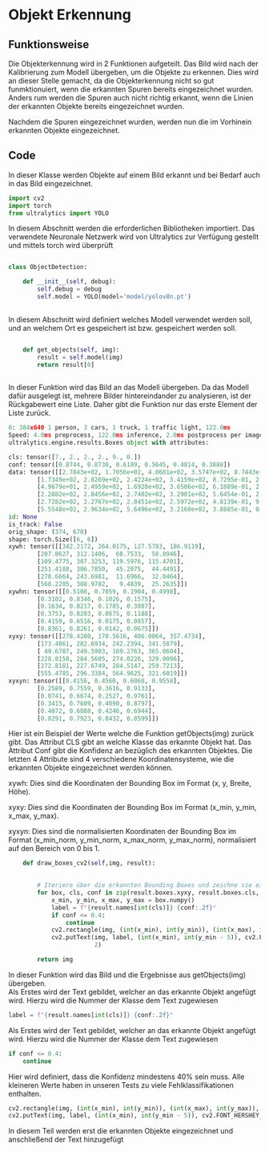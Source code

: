 # Objekt Erkennung
## Funktionsweise

Die Objekterkennung wird in 2 Funktionen aufgeteilt. Das Bild wird nach der Kalibrierung zum Modell übergeben, um die Objekte zu erkennen. Dies wird an dieser Stelle gemacht, da die Objekterkennung nicht so gut funmktionuiert, wenn die erkannten Spuren bereits eingezeichnet wurden. Anders rum werden die Spuren auch nicht richtig erkannt, wenn die Linien der erkannten Objekte bereits eingezeichnet wurden.

Nachdem die Spuren eingezeichnet wurden, werden nun die im Vorhinein erkannten Objekte eingezeichnet.

## Code

In dieser Klasse werden Objekte auf einem Bild erkannt und bei Bedarf auch in das Bild eingezeichnet.

```python
import cv2
import torch
from ultralytics import YOLO
```

In diesem Abschnitt werden die erforderlichen Bibliotheken importiert. Das verwendete Neuronale Netzwerk wird
von Ultralytics zur Verfügung gestellt und mittels torch wird überprüft 
```python

class ObjectDetection:

    def __init__(self, debug):
        self.debug = debug
        self.model = YOLO(model='model/yolov8n.pt')
        
```
In diesem Abschnitt wird definiert welches Modell verwendet werden soll, und an welchem Ort es gespeichert ist bzw. gespeichert werden soll.

        
```python

    def get_objects(self, img):
        result = self.model(img)
        return result[0]
    
```

In dieser Funktion wird das Bild an das Modell übergeben. Da das Modell dafür ausgelegt ist, mehrere Bilder hintereindander zu analysieren, ist der Rückgabewert eine Liste. Daher gibt die Funktion nur das erste Element der Liste zurück. 
```python
0: 384x640 1 person, 3 cars, 1 truck, 1 traffic light, 122.0ms
Speed: 4.0ms preprocess, 122.0ms inference, 2.0ms postprocess per image at shape (1, 3, 384, 640)
ultralytics.engine.results.Boxes object with attributes:

cls: tensor([7., 2., 2., 2., 9., 0.])
conf: tensor([0.8744, 0.8730, 0.6189, 0.5645, 0.4814, 0.3888])
data: tensor([[2.7843e+02, 1.7056e+02, 4.0601e+02, 3.5747e+02, 8.7443e-01, 7.0000e+00],
        [1.7349e+02, 2.8269e+02, 2.4224e+02, 3.4159e+02, 8.7295e-01, 2.0000e+00],
        [4.9679e+01, 2.4959e+02, 1.6928e+02, 3.6506e+02, 6.1889e-01, 2.0000e+00],
        [2.2882e+02, 2.8456e+02, 2.7402e+02, 3.2901e+02, 5.6454e-01, 2.0000e+00],
        [2.7282e+02, 2.2767e+02, 2.8451e+02, 2.5972e+02, 4.8139e-01, 9.0000e+00],
        [5.5548e+02, 2.9634e+02, 5.6496e+02, 3.2160e+02, 3.8885e-01, 0.0000e+00]])
id: None
is_track: False
orig_shape: (374, 670)
shape: torch.Size([6, 6])
xywh: tensor([[342.2172, 264.0175, 127.5783, 186.9119],
        [207.8627, 312.1406,  68.7533,  58.8946],
        [109.4775, 307.3253, 119.5976, 115.4701],
        [251.4188, 306.7850,  45.2075,  44.4491],
        [278.6664, 243.6981,  11.6966,  32.0464],
        [560.2205, 308.9702,   9.4839,  25.2635]])
xywhn: tensor([[0.5108, 0.7059, 0.1904, 0.4998],
        [0.3102, 0.8346, 0.1026, 0.1575],
        [0.1634, 0.8217, 0.1785, 0.3087],
        [0.3753, 0.8203, 0.0675, 0.1188],
        [0.4159, 0.6516, 0.0175, 0.0857],
        [0.8361, 0.8261, 0.0142, 0.0675]])
xyxy: tensor([[278.4280, 170.5616, 406.0064, 357.4734],
        [173.4861, 282.6934, 242.2394, 341.5879],
        [ 49.6787, 249.5903, 169.2763, 365.0604],
        [228.8150, 284.5605, 274.0226, 329.0096],
        [272.8181, 227.6749, 284.5147, 259.7213],
        [555.4785, 296.3384, 564.9625, 321.6019]])
xyxyn: tensor([[0.4156, 0.4560, 0.6060, 0.9558],
        [0.2589, 0.7559, 0.3616, 0.9133],
        [0.0741, 0.6674, 0.2527, 0.9761],
        [0.3415, 0.7609, 0.4090, 0.8797],
        [0.4072, 0.6088, 0.4246, 0.6944],
        [0.8291, 0.7923, 0.8432, 0.8599]])

```

Hier ist ein Beispiel der Werte welche die Funktion getObjects(img) zurück gibt. Das Attribut CLS gibt an welche Klasse das erkannte Objekt hat. Das Attribut Conf gibt die Konfidenz an bezüglich des erkannten Objektes. Die letzten 4 Attribute sind 4 verschiedene Koordinatensysteme, wie die erkannten Objekte eingezeichnet werden können.

xywh: Dies sind die Koordinaten der Bounding Box im Format (x, y, Breite, Höhe).

xyxy: Dies sind die Koordinaten der Bounding Box im Format (x_min, y_min, x_max, y_max).

xyxyn: Dies sind die normalisierten Koordinaten der Bounding Box im Format (x_min_norm, y_min_norm, x_max_norm, y_max_norm), normalisiert auf den Bereich von 0 bis 1.

```python
    def draw_boxes_cv2(self,img, result):
        

        # Iteriere über die erkannten Bounding Boxes und zeichne sie ein
        for box, cls, conf in zip(result.boxes.xyxy, result.boxes.cls, result.boxes.conf):
            x_min, y_min, x_max, y_max = box.numpy()
            label = f"{result.names[int(cls)]} {conf:.2f}"
            if conf <= 0.4:
                continue
            cv2.rectangle(img, (int(x_min), int(y_min)), (int(x_max), int(y_max)), (255, 0, 0), 2)
            cv2.putText(img, label, (int(x_min), int(y_min - 5)), cv2.FONT_HERSHEY_SIMPLEX, 0.5, (255, 0, 0),
                        2)

        return img


```
In dieser Funktion wird das Bild und die Ergebnisse aus getObjects(img) übergeben.  
Als Erstes wird der Text gebildet, welcher an das erkannte Objekt angefügt wird. Hierzu wird die Nummer der Klasse dem Text zugewiesen

```python
label = f"{result.names[int(cls)]} {conf:.2f}"
```
Als Erstes wird der Text gebildet, welcher an das erkannte Objekt angefügt wird. Hierzu wird die Nummer der Klasse dem Text zugewiesen

```python
if conf <= 0.4:
    continue
```

Hier wird definiert, dass die Konfidenz mindestens 40% sein muss. Alle kleineren Werte haben in unseren Tests zu viele Fehlklassifikationen enthalten.

```python
cv2.rectangle(img, (int(x_min), int(y_min)), (int(x_max), int(y_max)), (255, 0, 0), 2)
cv2.putText(img, label, (int(x_min), int(y_min - 5)), cv2.FONT_HERSHEY_SIMPLEX, 0.5, (255, 0, 0),2)
```
In diesem Teil werden erst die erkannten Objekte eingezeichnet und anschließend der Text hinzugefügt
